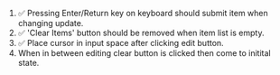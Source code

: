 1. :white_check_mark: Pressing Enter/Return key on keyboard should submit item when changing update.
2. :white_check_mark: 'Clear Items' button should be removed when item list is empty.
3. :white_check_mark: Place cursor in input space after clicking edit button.
4. When in between editing clear button is clicked then come to initital state.
